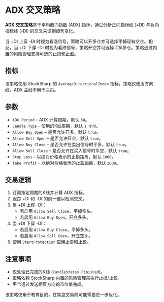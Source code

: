 # ADX 交叉策略

**ADX 交叉策略**基于平均趋向指数 (ADX) 指标，通过分析正向指标线 (+DI) 与负向指标线 (-DI) 的交叉来识别趋势变化。

当 +DI 上穿 -DI 时视为看涨信号，策略可以开多仓并可选择平掉现有空仓。相反，当 +DI 下穿 -DI 时视为看跌信号，策略开空并可选择平掉多仓。策略通过内置的风险管理支持可选的止损和止盈。

## 指标

该策略使用 StockSharp 的 `AverageDirectionalIndex` 指标。策略仅使用方向线，ADX 主线不用于决策。

## 参数

- `ADX Period` – ADX 计算周期，默认 `50`。
- `Candle Type` – 使用的K线周期，默认 `1 小时`。
- `Allow Buy Open` – 是否允许开多，默认 `true`。
- `Allow Sell Open` – 是否允许开空，默认 `true`。
- `Allow Buy Close` – 是否允许在卖出信号时平多，默认 `true`。
- `Allow Sell Close` – 是否允许在买入信号时平空，默认 `true`。
- `Stop Loss` – 以绝对价格表示的止损距离，默认 `1000`。
- `Take Profit` – 以绝对价格表示的止盈距离，默认 `2000`。

## 交易逻辑

1. 订阅指定周期的K线并计算 ADX 指标。
2. 跟踪 +DI 和 -DI 的前一值以检测交叉。
3. 当 +DI 上穿 -DI：
   - 若启用 `Allow Sell Close`，平掉空头。
   - 若启用 `Allow Buy Open`，开立多头。
4. 当 +DI 下穿 -DI：
   - 若启用 `Allow Buy Close`，平掉多头。
   - 若启用 `Allow Sell Open`，开立空头。
5. 使用 `StartProtection` 应用止损和止盈。

## 注意事项

- 仅处理已完成的K线 (`CandleStates.Finished`)。
- 策略依赖 StockSharp 内置的风险管理来执行止损/止盈。
- 平仓通过发送相反方向的市价单完成。

该策略仅用于教育目的，在实盘交易前可能需要进一步优化。
